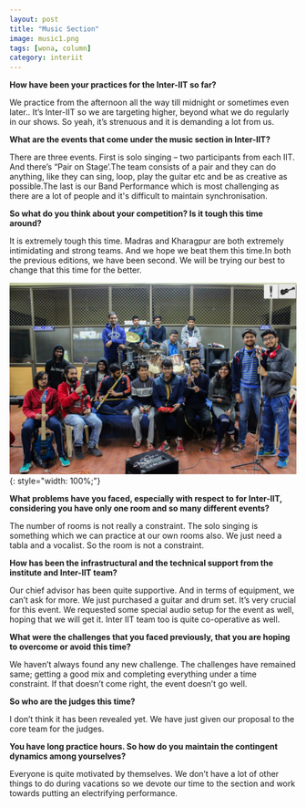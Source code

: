 ```yaml
---
layout: post
title: "Music Section"
image: music1.png
tags: [wona, column]
category: interiit
---
```


**How have been your practices for the Inter-IIT so far?**

We practice from the afternoon all the way till midnight or sometimes even later.. It’s Inter-IIT so we are targeting higher, beyond what we do regularly in our shows. So yeah, it’s strenuous and it is demanding a lot from us.


**What are the events that come under the music section in Inter-IIT?**

There are three events. First is solo singing – two participants from each IIT. And there’s “Pair on Stage’.The team consists of a pair and they can do anything, like they can sing, loop, play the guitar etc and be as creative as possible.The last is our Band Performance which is most challenging as there are a lot of people and it's difficult to maintain synchronisation.


**So what do you think about your competition? Is it tough this time around?**

It is extremely tough this time. Madras and Kharagpur are both extremely intimidating and strong teams. And we hope we beat them this time.In  both the previous editions, we have been second. We will be trying our best to change that this time for the better.

![The team ](/images/posts/music2.png){: style="width: 100%;"}

**What problems have you faced, especially with respect to for Inter-IIT, considering you have only one room and so many different events?**

The number of rooms is not really a constraint. The solo singing is something which we can practice at our own rooms also. We just need a tabla and a vocalist. So the room is not a constraint.


**How has been the infrastructural and the technical support from the institute and Inter-IIT team?**

Our chief advisor has been quite supportive. And in terms of equipment, we can’t ask for more. We just purchased a guitar and drum set. It’s very crucial for this event. We requested some special audio setup for the event as well, hoping that we will get it. Inter IIT team too is quite co-operative as well.


**What were the challenges that you faced previously, that you are hoping to overcome or avoid this time?**

We haven’t always found any new challenge. The challenges have remained same; getting a good mix and completing everything under a time constraint. If that doesn’t come right, the event doesn’t go well.


**So who are the judges this time?**

I don’t think it has been revealed yet. We have just given our proposal to the core team for the judges. 


**You have long practice hours. So how do you maintain the contingent dynamics among yourselves?**

Everyone is quite motivated by themselves. We don’t have a lot of other things to do during vacations so we devote our time to the section and work towards putting an electrifying performance.
